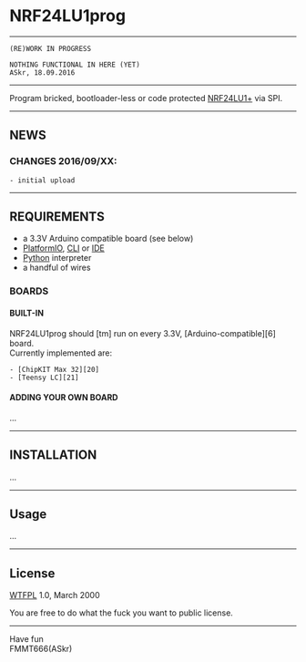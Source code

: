 NRF24LU1prog
============

---
    (RE)WORK IN PROGRESS
    
    NOTHING FUNCTIONAL IN HERE (YET)
    ASkr, 18.09.2016

---
Program bricked, bootloader-less or code protected [NRF24LU1+][1] via SPI.


---
## NEWS

### CHANGES 2016/09/XX:

    - initial upload


---
## REQUIREMENTS

  - a 3.3V Arduino compatible board (see below)
  - [PlatformIO][2], [CLI][3] or [IDE][4]
  - [Python][5] interpreter
  - a handful of wires


### BOARDS

#### BUILT-IN

  NRF24LU1prog should [tm] run on every 3.3V, [Arduino-compatible][6] board.  
  Currently implemented are:

    - [ChipKIT Max 32][20]
    - [Teensy LC][21]

#### ADDING YOUR OWN BOARD

  ...


---
## INSTALLATION

...


---
## Usage

  ...


---
## License

[WTFPL][9] 1.0, March 2000

You are free to do what the fuck you want to public license.




---
Have fun  
FMMT666(ASkr)  


[1]: https://www.nordicsemi.com/eng/Products/2.4GHz-RF/nRF24LU1P
[2]: http://platformio.org/
[3]: http://platformio.org/get-started/cli
[4]: http://platformio.org/platformio-ide
[5]: https://www.python.org/

[9]: https://en.wikipedia.org/wiki/WTFPL

[20]: https://reference.digilentinc.com/chipkit_max32/refmanual
[21]: https://www.pjrc.com/teensy/teensyLC.html

